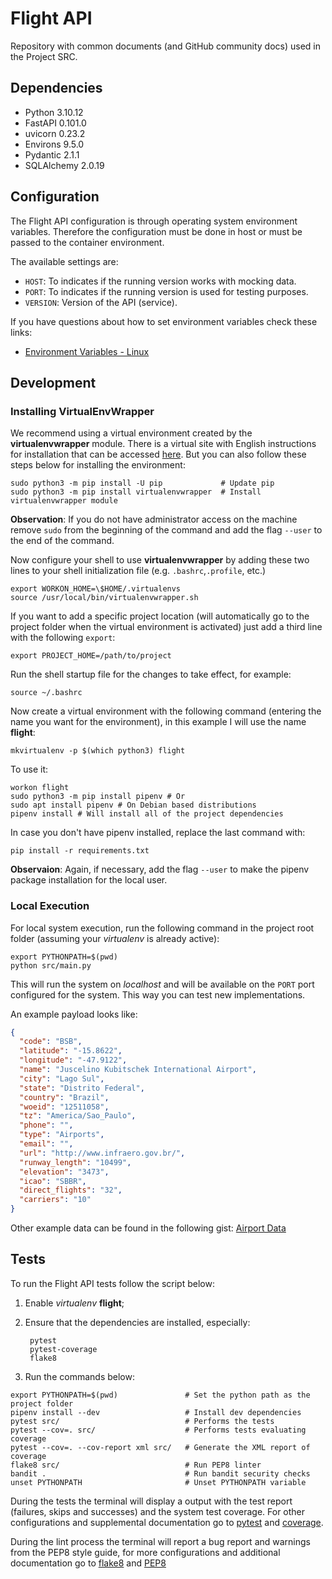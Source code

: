 # Flight API

Repository with common documents (and GitHub community docs) used in the Project SRC.

## Dependencies

- Python 3.10.12
- FastAPI 0.101.0
- uvicorn 0.23.2
- Environs 9.5.0
- Pydantic 2.1.1
- SQLAlchemy 2.0.19

## Configuration

The Flight API configuration is through operating system environment variables. Therefore the configuration must be done in host or must be passed to the container environment.

The available settings are:

- `HOST`: To indicates if the running version works with mocking data.
- `PORT`: To indicates if the running version is used for testing purposes.
- `VERSION`: Version of the API (service).

If you have questions about how to set environment variables check these links:

- [Environment Variables - Linux](https://www.digitalocean.com/community/tutorials/how-to-read-and-set-environmental-and-shell-variables-on-a-linux-vps)

## Development

### Installing VirtualEnvWrapper

We recommend using a virtual environment created by the **virtualenvwrapper** module. There is a virtual site with English instructions for installation that can be accessed [here](https://virtualenvwrapper.readthedocs.io/en/latest/install.html). But you can also follow these steps below for installing the environment:

```shell
sudo python3 -m pip install -U pip             # Update pip
sudo python3 -m pip install virtualenvwrapper  # Install virtualenvwrapper module
```

**Observation**: If you do not have administrator access on the machine remove `sudo` from the beginning of the command and add the flag `--user` to the end of the command.

Now configure your shell to use **virtualenvwrapper** by adding these two lines to your shell initialization file (e.g. `.bashrc`,`.profile`, etc.)

```shell
export WORKON_HOME=\$HOME/.virtualenvs
source /usr/local/bin/virtualenvwrapper.sh
```

If you want to add a specific project location (will automatically go to the project folder when the virtual environment is activated) just add a third line with the following `export`:

```shell
export PROJECT_HOME=/path/to/project
```

Run the shell startup file for the changes to take effect, for example:

```shell
source ~/.bashrc
```

Now create a virtual environment with the following command (entering the name you want for the environment), in this example I will use the name **flight**:

```shell
mkvirtualenv -p $(which python3) flight
```

To use it:

```shell
workon flight
sudo python3 -m pip install pipenv # Or
sudo apt install pipenv # On Debian based distributions
pipenv install # Will install all of the project dependencies
```

In case you don't have pipenv installed, replace the last command with:

```shell
pip install -r requirements.txt
```

**Observaion**: Again, if necessary, add the flag `--user` to make the pipenv package installation for the local user.

### Local Execution

For local system execution, run the following command in the project root folder (assuming  your _virtualenv_ is already active):

```shell
export PYTHONPATH=$(pwd)
python src/main.py
```

This will run the system on _localhost_ and will be available on the `PORT` port configured for the system. This way you can test new implementations.

An example payload looks like:

```json
{
  "code": "BSB",
  "latitude": "-15.8622",
  "longitude": "-47.9122",
  "name": "Juscelino Kubitschek International Airport",
  "city": "Lago Sul",
  "state": "Distrito Federal",
  "country": "Brazil",
  "woeid": "12511058",
  "tz": "America/Sao_Paulo",
  "phone": "",
  "type": "Airports",
  "email": "",
  "url": "http://www.infraero.gov.br/",
  "runway_length": "10499",
  "elevation": "3473",
  "icao": "SBBR",
  "direct_flights": "32",
  "carriers": "10"
}
```

Other example data can be found in the following gist: [Airport Data](https://gist.github.com/tdreyno/4278655)

## Tests

To run the Flight API tests follow the script below:

1. Enable _virtualenv_ **flight**;
2. Ensure that the dependencies are installed, especially:

        pytest
        pytest-coverage
        flake8

3. Run the commands below:

```shell
export PYTHONPATH=$(pwd)               # Set the python path as the project folder
pipenv install --dev                   # Install dev dependencies
pytest src/                            # Performs the tests
pytest --cov=. src/                    # Performs tests evaluating coverage
pytest --cov=. --cov-report xml src/   # Generate the XML report of coverage
flake8 src/                            # Run PEP8 linter
bandit .                               # Run bandit security checks
unset PYTHONPATH                       # Unset PYTHONPATH variable
```

During the tests the terminal will display a output with the test report (failures, skips and successes) and the system test coverage. For other configurations and supplemental documentation go to [pytest](https://pytest.org/en/latest/) and [coverage](https://pytest-cov.readthedocs.io/en/latest/).

During the lint process the terminal will report a bug report and warnings from the PEP8 style guide, for more configurations and additional documentation go to [flake8](http://flake8.pycqa.org/en/latest/index.html#quickstart) and [PEP8](https://www.python.org/dev/peps/pep-0008/)
